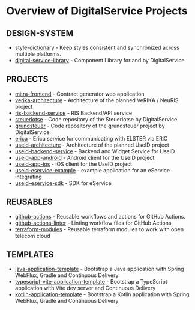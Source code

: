 # Overview of DigitalService Projects

## DESIGN-SYSTEM
- [style-dictionary](https://github.com/digitalservicebund/style-dictionary) - Keep styles consistent and synchronized across multiple platforms.
- [digital-service-library](https://github.com/digitalservicebund/digital-service-library) - Component Library for and by DigitalService

## PROJECTS
- [mitra-frontend](https://github.com/digitalservicebund/mitra-frontend) - Contract generator web application
- [verika-architecture](https://github.com/digitalservicebund/verika-architecture) - Architecture of the planned VeRIKA / NeuRIS project
- [ris-backend-service](https://github.com/digitalservicebund/ris-backend-service) - RIS Backend/API service
- [steuerlotse](https://github.com/digitalservicebund/steuerlotse) - Code repository of the Steuerlotse by DigitalService
- [grundsteuer](https://github.com/digitalservicebund/grundsteuer) - Code repository of the grundsteuer project by DigitalService
- [erica](https://github.com/digitalservicebund/erica) - Erica service for communicating with ELSTER via ERiC
- [useid-architecture](https://github.com/digitalservicebund/useid-architecture) - Architecture of the planned UseID project
- [useid-backend-service](https://github.com/digitalservicebund/useid-backend-service) - Backend and Widget Service for UseID
- [useid-app-android](https://github.com/digitalservicebund/useid-app-android) - Android client for the UseID project
- [useid-app-ios](https://github.com/digitalservicebund/useid-app-ios) - iOS client for the UseID project
- [useid-eservice-example](https://github.com/digitalservicebund/useid-eservice-example) - example application for an eService integrating
- [useid-eservice-sdk](https://github.com/digitalservicebund/useid-eservice-sdk) - SDK for eService

## REUSABLES
- [github-actions](https://github.com/digitalservicebund/github-actions) - Reusable workflows and actions for GitHub Actions.
- [github-actions-linter](https://github.com/digitalservicebund/github-actions-linter) - Linting workflow files for GitHub Actions
- [terraform-modules](https://github.com/digitalservicebund/terraform-modules) - Reusable terraform modules to work with open telecom cloud

## TEMPLATES
- [java-application-template](https://github.com/digitalservicebund/java-application-template) - Bootstrap a Java application with Spring WebFlux, Gradle and Continuous Delivery
- [typescript-vite-application-template](https://github.com/digitalservicebund/typescript-vite-application-template) - Bootstrap a TypeScript application with Vite dev server and Continuous Delivery
- [kotlin-application-template](https://github.com/digitalservicebund/kotlin-application-template) - Bootstrap a Kotlin application with Spring WebFlux, Gradle and Continuous Delivery

